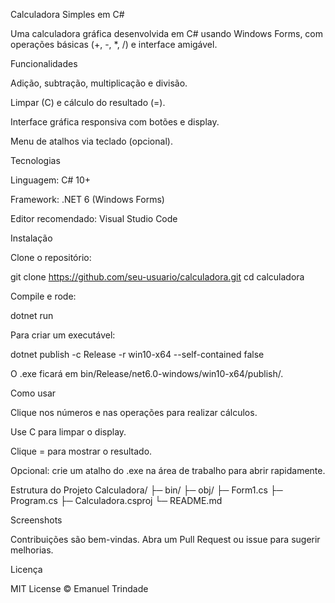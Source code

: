 Calculadora Simples em C#

Uma calculadora gráfica desenvolvida em C# usando Windows Forms, com operações básicas (+, -, *, /) e interface amigável.

Funcionalidades

Adição, subtração, multiplicação e divisão.

Limpar (C) e cálculo do resultado (=).

Interface gráfica responsiva com botões e display.

Menu de atalhos via teclado (opcional).

Tecnologias

Linguagem: C# 10+

Framework: .NET 6 (Windows Forms)

Editor recomendado: Visual Studio Code

Instalação

Clone o repositório:

git clone https://github.com/seu-usuario/calculadora.git
cd calculadora


Compile e rode:

dotnet run


Para criar um executável:

dotnet publish -c Release -r win10-x64 --self-contained false


O .exe ficará em bin/Release/net6.0-windows/win10-x64/publish/.

Como usar

Clique nos números e nas operações para realizar cálculos.

Use C para limpar o display.

Clique = para mostrar o resultado.

Opcional: crie um atalho do .exe na área de trabalho para abrir rapidamente.

Estrutura do Projeto
Calculadora/
├─ bin/
├─ obj/
├─ Form1.cs
├─ Program.cs
├─ Calculadora.csproj
└─ README.md

Screenshots

Contribuições são bem-vindas. Abra um Pull Request ou issue para sugerir melhorias.

Licença

MIT License © Emanuel Trindade
